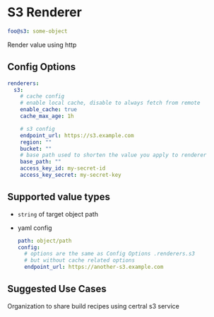 # S3 Renderer

```yaml
foo@s3: some-object
```

Render value using http

## Config Options

```yaml
renderers:
  s3:
    # cache config
    # enable local cache, disable to always fetch from remote
    enable_cache: true
    cache_max_age: 1h

    # s3 config
    endpoint_url: https://s3.example.com
    region: ""
    bucket: ""
    # base path used to shorten the value you apply to renderer
    base_path: ""
    access_key_id: my-secret-id
    access_key_secret: my-secret-key
```

## Supported value types

- `string` of target object path
- yaml config

  ```yaml
  path: object/path
  config:
    # options are the same as Config Options .renderers.s3
    # but without cache related options
    endpoint_url: https://another-s3.example.com
  ```

## Suggested Use Cases

Organization to share build recipes using certral s3 service
